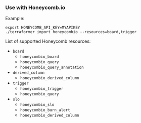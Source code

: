 ### Use with Honeycomb.io

Example:

```
export HONEYCOMB_API_KEY=MYAPIKEY
./terraformer import honeycombio --resources=board,trigger
```

List of supported Honeycomb resources:

* `board`
  * `honeycombio_board`
  * `honeycombio_query`
  * `honeycombio_query_annotation`
* `derived_column`
  * `honeycombio_derived_column`
* `trigger`
  * `honeycombio_trigger`
  * `honeycombio_query`
* `slo`
  * `honeycombio_slo`
  * `honeycombio_burn_alert`
  * `honeycombio_derived_column`
